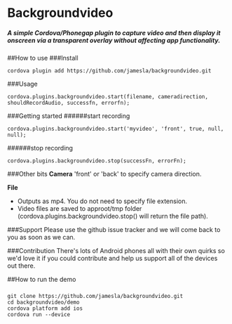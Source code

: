 # Backgroundvideo

##### A simple Cordova/Phonegap plugin to capture video and then display it onscreen via a transparent overlay without affecting app functionality.


##How to use
###Install
```
cordova plugin add https://github.com/jamesla/backgroundvideo.git
```
###Usage
```
cordova.plugins.backgroundvideo.start(filename, cameradirection, shouldRecordAudio, successfn, errorfn);
```

###Getting started
######start recording
```
cordova.plugins.backgroundvideo.start('myvideo', 'front', true, null, null);
```
######stop recording
```
cordova.plugins.backgroundvideo.stop(successFn, errorFn);
```
###Other bits
**Camera**
'front' or 'back' to specify camera direction.

**File**
- Outputs as mp4. You do not need to specify file extension.
- Video files are saved to approot/tmp folder (cordova.plugins.backgroundvideo.stop() will return the file path).

###Support
Please use the github issue tracker and we will come back to you as soon as we can.

###Contribution
There's lots of Android phones all with their own quirks so we'd love it if you could contribute and help us support all of the devices out there.

##How to run the demo
###
```
git clone https://github.com/jamesla/backgroundvideo.git
cd backgroundvideo/demo
cordova platform add ios
cordova run --device
```
